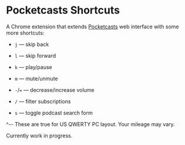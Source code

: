 # Pocketcasts Shortcuts

A Chrome extension that extends [Pocketcasts](https://play.pocketcasts.com) web interface with some more shortcuts:

- `j` — skip back

- `l` — skip forward

- `k` — play/pause

- `m` — mute/unmute

- `-`/`=` — decrease/increase volume

- `/` — filter subscriptions

- `s` — toggle podcast search form

^-- These are true for US QWERTY PC layout. Your mileage may vary.

Currently work in progress.
